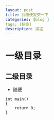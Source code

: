 ```yaml
---
layout: post
title: 我随便提交一下
categories: [blog ]
tags; [标签]
description: 描述
---
```


# 一级目录

## 二级目录

* 随便

```
int main()  
{  
	return 0;  
}  
```